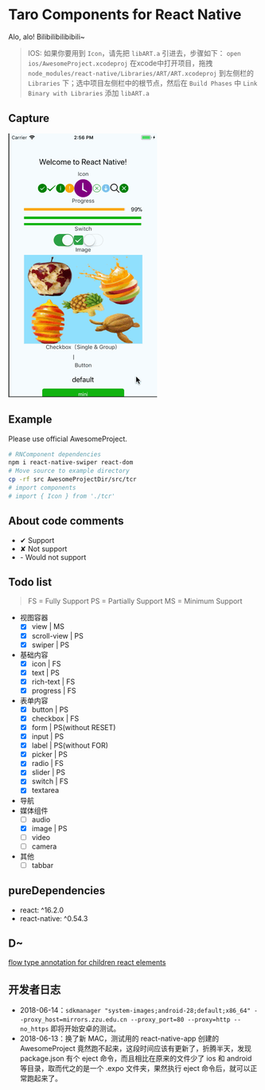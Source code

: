 # Taro Components for React Native

Alo, alo! Bilibilibilibibili~

> IOS: 如果你要用到 `Icon`，请先把 `libART.a` 引进去，步骤如下：
> `open ios/AwesomeProject.xcodeproj` 在xcode中打开项目，拖拽 `node_modules/react-native/Libraries/ART/ART.xcodeproj` 到左侧栏的 `Libraries` 下；选中项目左侧栏中的根节点，然后在 `Build Phases` 中 `Link Binary with Libraries` 添加 `libART.a`

## Capture

![image](screenshots/capture.20180531.gif)

## Example

Please use official AwesomeProject.

```bash
# RNComponent dependencies
npm i react-native-swiper react-dom
# Move source to example directory
cp -rf src AwesomeProjectDir/src/tcr
# import components
# import { Icon } from './tcr'
```

## About code comments

- ✔ Support
- ✘ Not support
- \- Would not support

## Todo list

> FS = Fully Support
> PS = Partially Support
> MS = Minimum Support

- 视图容器
  - [x] view | MS
  - [x] scroll-view | PS
  - [x] swiper | PS
- 基础内容
  - [x] icon | FS
  - [x] text | PS
  - [x] rich-text | FS
  - [x] progress | FS
- 表单内容
  - [x] button | PS
  - [x] checkbox | FS
  - [x] form | PS(without RESET)
  - [x] input | PS
  - [x] label | PS(without FOR)
  - [x] picker | PS
  - [x] radio | FS
  - [x] slider | PS
  - [x] switch | FS
  - [x] textarea
- 导航
- 媒体组件
  - [ ] audio
  - [x] image | PS
  - [ ] video
  - [ ] camera
- 其他
  - [ ] tabbar

## pureDependencies

- react: ^16.2.0
- react-native: ^0.54.3

## D~

[flow type annotation for children react elements](https://stackoverflow.com/a/42887802)

## 开发者日志

- 2018-06-14：`sdkmanager "system-images;android-28;default;x86_64" --proxy_host=mirrors.zzu.edu.cn --proxy_port=80 --proxy=http --no_https` 即将开始安卓的测试。
- 2018-06-13：换了新 MAC，测试用的 react-native-app 创建的 AwesomeProject 竟然跑不起来，这段时间应该有更新了，折腾半天，发现 package.json 有个 eject 命令，而且相比在原来的文件少了 ios 和 android 等目录，取而代之的是一个 .expo 文件夹，果然执行 eject 命令后，就可以正常跑起来了。
